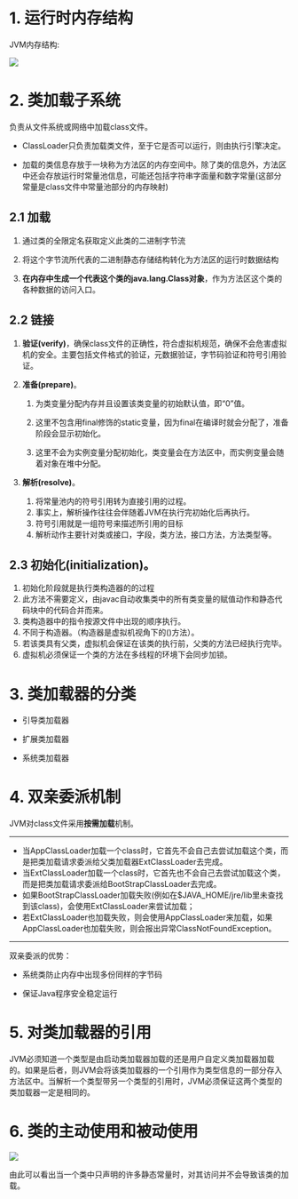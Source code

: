 # 1. 运行时内存结构

JVM内存结构:

![](http://img.zqqiliyc.love/jvm/jvm_memory_struct.jpg)

# 2. 类加载子系统

负责从文件系统或网络中加载class文件。

- ClassLoader只负责加载类文件，至于它是否可以运行，则由执行引擎决定。

- 加载的类信息存放于一块称为方法区的内存空间中。除了类的信息外，方法区中还会存放运行时常量池信息，可能还包括字符串字面量和数字常量(这部分常量是class文件中常量池部分的内存映射)

## 2.1 加载

1. 通过类的全限定名获取定义此类的二进制字节流

2. 将这个字节流所代表的二进制静态存储结构转化为方法区的运行时数据结构

3. **在内存中生成一个代表这个类的java.lang.Class对象**，作为方法区这个类的各种数据的访问入口。

## 2.2 链接

1. **验证(verify)**，确保class文件的正确性，符合虚拟机规范，确保不会危害虚拟机的安全。主要包括文件格式的验证，元数据验证，字节码验证和符号引用验证。

2. **准备(prepare)**。
   
   1. 为类变量分配内存并且设置该类变量的初始默认值，即“0”值。
   
   2. 这里不包含用final修饰的static变量，因为final在编译时就会分配了，准备阶段会显示初始化。
   
   3. 这里不会为实例变量分配初始化，类变量会在方法区中，而实例变量会随着对象在堆中分配。

3. **解析(resolve)**。
   
   1. 将常量池内的符号引用转为直接引用的过程。
   2. 事实上，解析操作往往会伴随着JVM在执行完初始化后再执行。
   3. 符号引用就是一组符号来描述所引用的目标
   4. 解析动作主要针对类或接口，字段，类方法，接口方法，方法类型等。

## 2.3 初始化(initialization)。

1. 初始化阶段就是执行类构造器的<clinit>的过程
2. 此方法不需要定义，由javac自动收集类中的所有类变量的赋值动作和静态代码块中的代码合并而来。
3. 类构造器中的指令按源文件中出现的顺序执行。
4. <clinit>不同于构造器。（构造器是虚拟机视角下的<init>()方法）。
5. 若该类具有父类，虚拟机会保证在该类的<clinit>执行前，父类的<clinit>方法已经执行完毕。
6. 虚拟机必须保证一个类的<clinit>方法在多线程的环境下会同步加锁。

# 3. 类加载器的分类

- 引导类加载器

- 扩展类加载器

- 系统类加载器

# 4. 双亲委派机制

JVM对class文件采用**按需加载**机制。

- - -

- 当AppClassLoader加载一个class时，它首先不会自己去尝试加载这个类，而是把类加载请求委派给父类加载器ExtClassLoader去完成。
- 当ExtClassLoader加载一个class时，它首先也不会自己去尝试加载这个类，而是把类加载请求委派给BootStrapClassLoader去完成。
- 如果BootStrapClassLoader加载失败(例如在$JAVA_HOME/jre/lib里未查找到该class)，会使用ExtClassLoader来尝试加载；
- 若ExtClassLoader也加载失败，则会使用AppClassLoader来加载，如果AppClassLoader也加载失败，则会报出异常ClassNotFoundException。

---

双亲委派的优势：

- 系统类防止内存中出现多份同样的字节码

- 保证Java程序安全稳定运行

# 5. 对类加载器的引用

JVM必须知道一个类型是由启动类加载器加载的还是用户自定义类加载器加载的。如果是后者，则JVM会将该类加载器的一个引用作为类型信息的一部分存入方法区中。当解析一个类型带另一个类型的引用时，JVM必须保证这两个类型的类加载器一定是相同的。

# 6. 类的主动使用和被动使用

![](http://img.zqqiliyc.love/jvm/20221127154054.png)

由此可以看出当一个类中只声明的许多静态常量时，对其访问并不会导致该类的加载。
